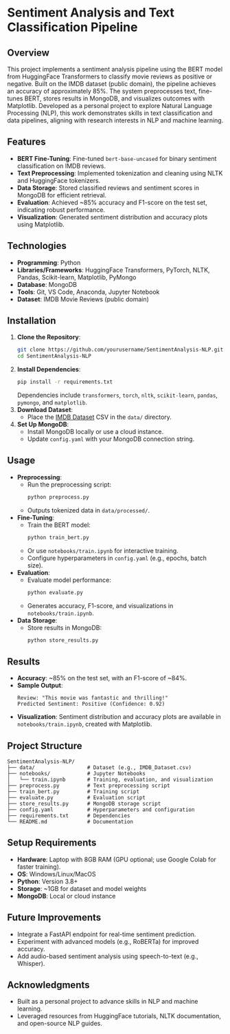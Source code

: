 # Sentiment Analysis and Text Classification Pipeline

## Overview
This project implements a sentiment analysis pipeline using the BERT model from HuggingFace Transformers to classify movie reviews as positive or negative. Built on the IMDB dataset (public domain), the pipeline achieves an accuracy of approximately 85%. The system preprocesses text, fine-tunes BERT, stores results in MongoDB, and visualizes outcomes with Matplotlib. Developed as a personal project to explore Natural Language Processing (NLP), this work demonstrates skills in text classification and data pipelines, aligning with research interests in NLP and machine learning.

## Features
- **BERT Fine-Tuning**: Fine-tuned `bert-base-uncased` for binary sentiment classification on IMDB reviews.
- **Text Preprocessing**: Implemented tokenization and cleaning using NLTK and HuggingFace tokenizers.
- **Data Storage**: Stored classified reviews and sentiment scores in MongoDB for efficient retrieval.
- **Evaluation**: Achieved ~85% accuracy and F1-score on the test set, indicating robust performance.
- **Visualization**: Generated sentiment distribution and accuracy plots using Matplotlib.

## Technologies
- **Programming**: Python
- **Libraries/Frameworks**: HuggingFace Transformers, PyTorch, NLTK, Pandas, Scikit-learn, Matplotlib, PyMongo
- **Database**: MongoDB
- **Tools**: Git, VS Code, Anaconda, Jupyter Notebook
- **Dataset**: IMDB Movie Reviews (public domain)

## Installation
1. **Clone the Repository**:
   ```bash
   git clone https://github.com/yourusername/SentimentAnalysis-NLP.git
   cd SentimentAnalysis-NLP
   ```
2. **Install Dependencies**:
   ```bash
   pip install -r requirements.txt
   ```
   Dependencies include `transformers`, `torch`, `nltk`, `scikit-learn`, `pandas`, `pymongo`, and `matplotlib`.
3. **Download Dataset**:
   - Place the [IMDB Dataset](https://www.kaggle.com/datasets/lakshmi25n/imdb-dataset-of-50k-movie-reviews) CSV in the `data/` directory.
4. **Set Up MongoDB**:
   - Install MongoDB locally or use a cloud instance.
   - Update `config.yaml` with your MongoDB connection string.

## Usage
- **Preprocessing**:
   - Run the preprocessing script:
     ```bash
     python preprocess.py
     ```
   - Outputs tokenized data in `data/processed/`.
- **Fine-Tuning**:
   - Train the BERT model:
     ```bash
     python train_bert.py
     ```
   - Or use `notebooks/train.ipynb` for interactive training.
   - Configure hyperparameters in `config.yaml` (e.g., epochs, batch size).
- **Evaluation**:
   - Evaluate model performance:
     ```bash
     python evaluate.py
     ```
   - Generates accuracy, F1-score, and visualizations in `notebooks/train.ipynb`.
- **Data Storage**:
   - Store results in MongoDB:
     ```bash
     python store_results.py
     ```

## Results
- **Accuracy**: ~85% on the test set, with an F1-score of ~84%.
- **Sample Output**:
  ```
  Review: "This movie was fantastic and thrilling!"
  Predicted Sentiment: Positive (Confidence: 0.92)
  ```
- **Visualization**: Sentiment distribution and accuracy plots are available in `notebooks/train.ipynb`, created with Matplotlib.

## Project Structure
```
SentimentAnalysis-NLP/
├── data/                 # Dataset (e.g., IMDB_Dataset.csv)
├── notebooks/            # Jupyter Notebooks
│   └── train.ipynb       # Training, evaluation, and visualization
├── preprocess.py         # Text preprocessing script
├── train_bert.py         # Training script
├── evaluate.py           # Evaluation script
├── store_results.py      # MongoDB storage script
├── config.yaml           # Hyperparameters and configuration
├── requirements.txt      # Dependencies
└── README.md             # Documentation
```

## Setup Requirements
- **Hardware**: Laptop with 8GB RAM (GPU optional; use Google Colab for faster training).
- **OS**: Windows/Linux/MacOS
- **Python**: Version 3.8+
- **Storage**: ~1GB for dataset and model weights
- **MongoDB**: Local or cloud instance

## Future Improvements
- Integrate a FastAPI endpoint for real-time sentiment prediction.
- Experiment with advanced models (e.g., RoBERTa) for improved accuracy.
- Add audio-based sentiment analysis using speech-to-text (e.g., Whisper).

## Acknowledgments
- Built as a personal project to advance skills in NLP and machine learning.
- Leveraged resources from HuggingFace tutorials, NLTK documentation, and open-source NLP guides.
